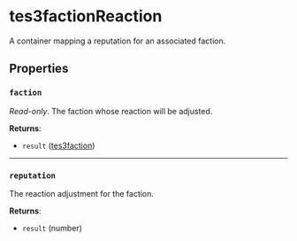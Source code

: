 # tes3factionReaction
<div class="search_terms" style="display: none">tes3factionreaction, factionreaction</div>

<!---
	This file is autogenerated. Do not edit this file manually. Your changes will be ignored.
	More information: https://github.com/MWSE/MWSE/tree/master/docs
-->

A container mapping a reputation for an associated faction.

## Properties

### `faction`
<div class="search_terms" style="display: none">faction</div>

*Read-only*. The faction whose reaction will be adjusted.

**Returns**:

* `result` ([tes3faction](../../types/tes3faction))

***

### `reputation`
<div class="search_terms" style="display: none">reputation</div>

The reaction adjustment for the faction.

**Returns**:

* `result` (number)

